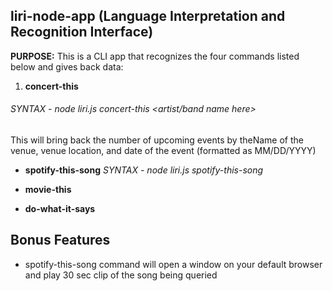 ## liri-node-app (Language Interpretation and Recognition Interface)
**PURPOSE:** This is a CLI app that recognizes the four commands listed below and gives back data:

1) **concert-this**
###### SYNTAX - node liri.js concert-this <artist/band name here>
This will bring back the number of upcoming events by theName of the venue, venue location, and date of the event (formatted as MM/DD/YYYY)

* **spotify-this-song** *SYNTAX - node liri.js spotify-this-song <song name here>*
  
* **movie-this**

* **do-what-it-says**

## Bonus Features
* spotify-this-song command will open a window on your default browser and play 30 sec clip of the song being queried

